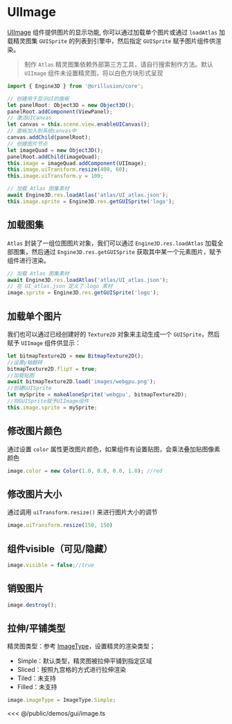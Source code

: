 # UIImage

[UIImage](/api/classes/UIImage) 组件提供图片的显示功能, 你可以通过加载单个图片或通过 `loadAtlas` 加载精灵图集 `GUISprite` 的列表到引擎中，然后指定 `GUISprite` 赋予图片组件供渲染。
> 制作 `Atlas` 精灵图集依赖外部第三方工具，请自行搜索制作方法。默认 `UIImage` 组件未设置精灵图，将以白色方块形式呈现

```ts
import { Engine3D } from '@orillusion/core';

// 创建用于显示UI的面板
let panelRoot: Object3D = new Object3D();
panelRoot.addComponent(ViewPanel);
// 激活UICanvas
let canvas = this.scene.view.enableUICanvas();
// 面板加入到系统canvas中
canvas.addChild(panelRoot);
// 创建图片节点
let imageQuad = new Object3D();
panelRoot.addChild(imageQuad);
this.image = imageQuad.addComponent(UIImage);
this.image.uiTransform.resize(400, 60);
this.image.uiTransform.y = 100;

// 加载 Atlas 图集素材
await Engine3D.res.loadAtlas('atlas/UI_atlas.json');
this.image.sprite = Engine3D.res.getGUISprite('logo');
```

## 加载图集

`Atlas` 封装了一组位图图片对象，我们可以通过 `Engine3D.res.loadAtlas` 加载全部图集，然后通过 `Engine3D.res.getGUISprite` 获取其中某一个元素图片，赋予组件进行渲染。

```ts
// 加载 Atlas 图集素材
await Engine3D.res.loadAtlas('atlas/UI_atlas.json');
// 在 UI_atlas.json 定义了 logo 素材
image.sprite = Engine3D.res.getGUISprite('logo');
```

## 加载单个图片
我们也可以通过已经创建好的 `Texture2D` 对象来主动生成一个 `GUISprite`，然后赋予 `UIImage` 组件供显示：
```ts
let bitmapTexture2D = new BitmapTexture2D();
//设置y轴翻转
bitmapTexture2D.flipY = true;
//加载贴图
await bitmapTexture2D.load('images/webgpu.png');
//创建GUISprite
let mySprite = makeAloneSprite('webgpu', bitmapTexture2D);
//将GUISprite赋予UIImage组件
this.image.sprite = mySprite;
```


## 修改图片颜色

通过设置 `color` 属性更改图片颜色，如果组件有设置贴图，会乘法叠加贴图像素颜色

```ts
image.color = new Color(1.0, 0.0, 0.0, 1.0); //red
```

## 修改图片大小
通过调用 `uiTransform.resize()` 来进行图片大小的调节

```ts
image.uiTransform.resize(150, 150)
```

## 组件visible（可见/隐藏）

```ts
image.visible = false;//true
```

## 销毁图片
```ts
image.destroy();
```

## 拉伸/平铺类型

精灵图类型：参考 [ImageType](/api/enums/ImageType.md)，设置精灵的渲染类型；

- Simple：默认类型，精灵图被拉伸平铺到指定区域
- Sliced：按照九宫格的方式进行拉伸渲染
- Tiled：未支持
- Filled：未支持

```ts
image.imageType = ImageType.Simple;
```

<Demo :height="500" src="/demos/gui/image.ts"></Demo>

<<< @/public/demos/gui/image.ts